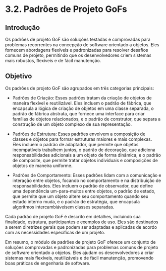 # 3.2. Padrões de Projeto GoFs

## Introdução

Os padrões de projeto GoF são soluções testadas e comprovadas para problemas recorrentes na concepção de software orientado a objetos. Eles fornecem abordagens flexíveis e padronizadas para resolver desafios comuns de projeto, permitindo que os desenvolvedores criem sistemas mais robustos, flexíveis e de fácil manutenção.

## Objetivo

Os padrões de projeto GoF são agrupados em três categorias principais:

- Padrões de Criação: Esses padrões tratam da criação de objetos de maneira flexível e reutilizável. Eles incluem o padrão de fábrica, que encapsula a lógica de criação de objetos em uma classe separada, o padrão de fábrica abstrata, que fornece uma interface para criar famílias de objetos relacionados, e o padrão de construtor, que separa a construção de um objeto complexo de sua representação.

- Padrões de Estrutura: Esses padrões envolvem a composição de classes e objetos para formar estruturas maiores e mais complexas. Eles incluem o padrão de adaptador, que permite que objetos incompatíveis trabalhem juntos, o padrão de decoração, que adiciona responsabilidades adicionais a um objeto de forma dinâmica, e o padrão de composite, que permite tratar objetos individuais e composições de objetos de maneira uniforme.

- Padrões de Comportamento: Esses padrões lidam com a comunicação e interação entre objetos, focando no comportamento e na distribuição de responsabilidades. Eles incluem o padrão de observador, que define uma dependência um-para-muitos entre objetos, o padrão de estado, que permite que um objeto altere seu comportamento quando seu estado interno muda, e o padrão de estratégia, que encapsula algoritmos intercambiáveis ​​em classes separadas.

Cada padrão de projeto GoF é descrito em detalhes, incluindo sua finalidade, estrutura, participantes e exemplos de uso. Eles são destinados a serem diretrizes gerais que podem ser adaptadas e aplicadas de acordo com as necessidades específicas de um projeto.

Em resumo, o módulo de padrões de projeto GoF oferece um conjunto de soluções comprovadas e padronizadas para problemas comuns de projeto de software orientado a objetos. Eles ajudam os desenvolvedores a criar sistemas mais flexíveis, reutilizáveis ​​e de fácil manutenção, promovendo boas práticas de engenharia de software.
